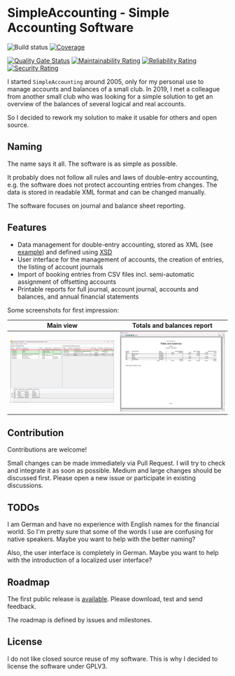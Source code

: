 # SimpleAccounting - Simple Accounting Software

![Build status](https://github.com/lg2de/SimpleAccounting/workflows/continous%20integration/badge.svg?branch=master)
[![Coverage](https://sonarcloud.io/api/project_badges/measure?project=lg2de_SimpleAccounting&metric=coverage)](https://sonarcloud.io/dashboard?id=lg2de_SimpleAccounting)

[![Quality Gate Status](https://sonarcloud.io/api/project_badges/measure?project=lg2de_SimpleAccounting&metric=alert_status)](https://sonarcloud.io/dashboard?id=lg2de_SimpleAccounting)
[![Maintainability Rating](https://sonarcloud.io/api/project_badges/measure?project=lg2de_SimpleAccounting&metric=sqale_rating)](https://sonarcloud.io/dashboard?id=lg2de_SimpleAccounting)
[![Reliability Rating](https://sonarcloud.io/api/project_badges/measure?project=lg2de_SimpleAccounting&metric=reliability_rating)](https://sonarcloud.io/dashboard?id=lg2de_SimpleAccounting)
[![Security Rating](https://sonarcloud.io/api/project_badges/measure?project=lg2de_SimpleAccounting&metric=security_rating)](https://sonarcloud.io/dashboard?id=lg2de_SimpleAccounting)

I started `SimpleAccounting` around 2005, only for my personal use to manage accounts and balances of a small club.
In 2019, I met a colleague from another small club who was looking for a simple solution to get an overview of the balances of several logical and real accounts.

So I decided to rework my solution to make it usable for others and open source.

## Naming

The name says it all. The software is as simple as possible. 

It probably does not follow all rules and laws of double-entry accounting, e.g. the software does not protect accounting entries from changes.
The data is stored in readable XML format and can be changed manually.

The software focuses on journal and balance sheet reporting.

## Features

* Data management for double-entry accounting, stored as XML (see [example](./samples/sample.bxml)) and defined using [XSD](./docs/AccountingData.xsd)
* User interface for the management of accounts, the creation of entries, the listing of account journals
* Import of booking entries from CSV files incl. semi-automatic assignment of offsetting accounts
* Printable reports for full journal, account journal, accounts and balances, and annual financial statements

Some screenshots for first impression:

|Main view|Totals and balances report|
|-|-|
|<img src="./samples/MainView.png" alt="Main view" width="250" />|<img src="./samples/TotalsAndBalancesReport.png" alt="Totals and balances report" width="250" />|

## Contribution

Contributions are welcome!

Small changes can be made immediately via Pull Request. I will try to check and integrate it as soon as possible.
Medium and large changes should be discussed first. Please open a new issue or participate in existing discussions.

## TODOs

I am German and have no experience with English names for the financial world.
So I'm pretty sure that some of the words I use are confusing for native speakers.
Maybe you want to help with the better naming?

Also, the user interface is completely in German.
Maybe you want to help with the introduction of a localized user interface?

## Roadmap

The first public release is [available](https://github.com/lg2de/SimpleAccounting/releases).
Please download, test and send feedback.

The roadmap is defined by issues and milestones.

## License

I do not like closed source reuse of my software.
This is why I decided to license the software under GPLV3.
